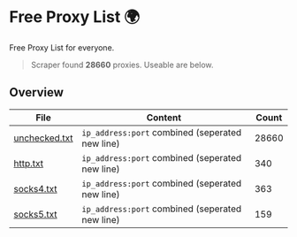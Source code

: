 
# Free Proxy List 🌍

Free Proxy List for everyone.
> Scraper found **28660** proxies. Useable are below.

## Overview

|File|Content|Count|
|----|-------|-----|
|[unchecked.txt](https://raw.githubusercontent.com/yemixzy/proxy-list/main/proxies/unchecked.txt)|`ip_address:port` combined (seperated new line)|28660|
|[http.txt](https://raw.githubusercontent.com/yemixzy/proxy-list/main/proxies/http.txt)|`ip_address:port` combined (seperated new line)|340|
|[socks4.txt](https://raw.githubusercontent.com/yemixzy/proxy-list/main/proxies/socks4.txt)|`ip_address:port` combined (seperated new line)|363|
|[socks5.txt](https://raw.githubusercontent.com/yemixzy/proxy-list/main/proxies/socks5.txt)|`ip_address:port` combined (seperated new line)|159|

